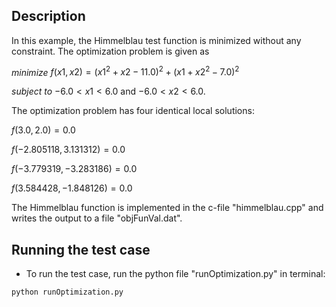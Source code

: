 ## Description

In this example, the Himmelblau test function is minimized without any constraint. The optimization problem is given as

$minimize$ $f(x1,x2) = (x1^2+x2-11.0)^2 + (x1+x2^2-7.0)^2$ 

$subject$ $to$ $-6.0 < x1 < 6.0$ and $-6.0 < x2 < 6.0$.



The optimization problem has four identical local solutions:

$f(3.0,2.0) = 0.0$

$f(-2.805118, 3.131312) = 0.0$

$f(-3.779319, -3.283186) = 0.0$

$f(3.584428, -1.848126) = 0.0$


The Himmelblau function is implemented in the c-file "himmelblau.cpp" and writes the output to 
a file "objFunVal.dat". 


## Running the test case

- To run the test case, run the python file "runOptimization.py" in terminal:

```
python runOptimization.py 
```

